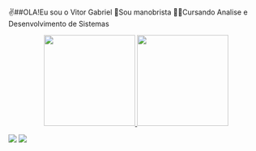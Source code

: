 ✌️##OLA!Eu sou o Vitor Gabriel
🚗Sou manobrista
👨‍💻Cursando Analise e Desenvolvimento de Sistemas

<div align="center">
  <a href="https://github.com/ga3501">
  <img height="180em" src="https://github-readme-stats.vercel.app/api?username=ga3501&show_icons=true&theme=dark&include_all_commits=true&count_private=true"/>
  <img height="180em" src="https://github-readme-stats.vercel.app/api/top-langs/?username=ga3501&layout=compact&langs_count=7&theme=dark"/>
</div>
  
 <div>
   
  <a href="https://instagram.com/souza_gabriel_v" target="_blank"><img src="https://img.shields.io/badge/-Instagram-%23E4405F?style=for-the-badge&logo=instagram&logoColor=white" target="_blank"></a>
  <a href = "vg.souza0102@gmail.com"><img src="https://img.shields.io/badge/-Gmail-%23333?style=for-the-badge&logo=gmail&logoColor=white" target="_blank"></a>
